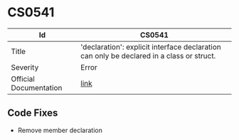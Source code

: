 # CS0541

| Id                     | CS0541                                                                                    |
| ---------------------- | ----------------------------------------------------------------------------------------- |
| Title                  | 'declaration': explicit interface declaration can only be declared in a class or struct\. |
| Severity               | Error                                                                                     |
| Official Documentation | [link](http://docs.microsoft.com/en-us/dotnet/csharp/misc/cs0541)                         |

## Code Fixes

* Remove member declaration

